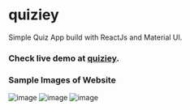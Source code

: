 # quiziey
Simple Quiz App build with ReactJs and Material UI.


### Check live demo at [quiziey](https://quiz-app-three-amber.vercel.app/).

### Sample Images of Website
![image](![image](https://user-images.githubusercontent.com/91481342/189995123-4a0930c0-60c4-4a5f-87a3-f4895e640a75.png))
![image](![image](https://user-images.githubusercontent.com/91481342/189995483-004fb587-7138-4391-8168-bd02d1f84449.png))
![image](![image](https://user-images.githubusercontent.com/91481342/189995653-91cd5c44-aba7-40a2-90fe-f46ffa85488a.png)
)
